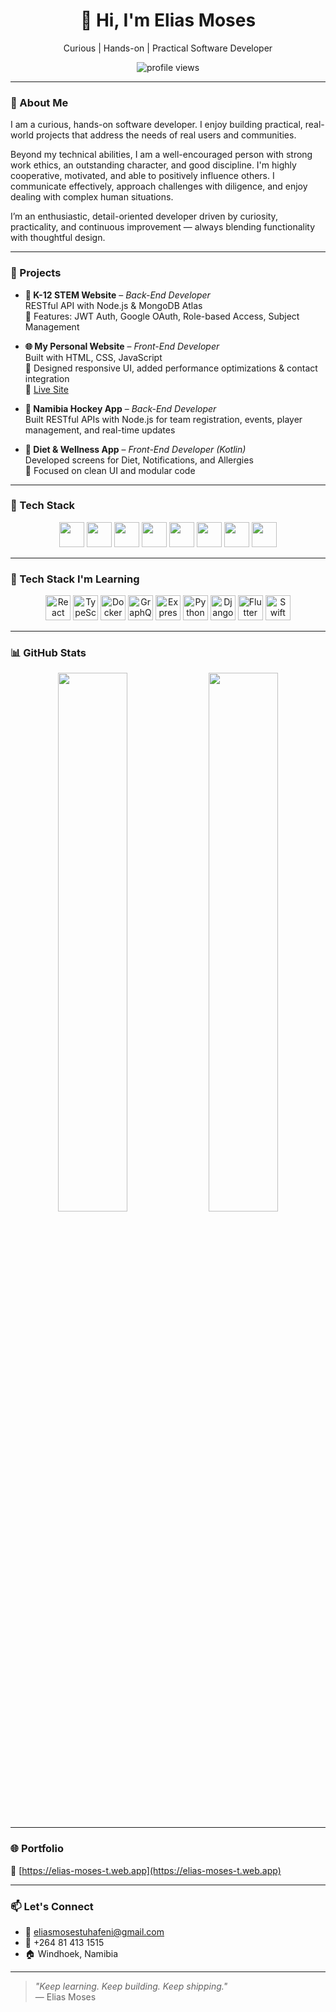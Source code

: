 <h1 align="center">👋 Hi, I'm Elias Moses</h1>
<p align="center">Curious | Hands-on | Practical Software Developer</p>

<p align="center">
  <img src="https://komarev.com/ghpvc/?username=Moses-Elias&style=flat-square&color=blue" alt="profile views" />
</p>

---

### 🧠 About Me

I am a curious, hands-on software developer. I enjoy building practical, real-world projects that address the needs of real users and communities.

Beyond my technical abilities, I am a well-encouraged person with strong work ethics, an outstanding character, and good discipline. I'm highly cooperative, motivated, and able to positively influence others. I communicate effectively, approach challenges with diligence, and enjoy dealing with complex human situations.

I’m an enthusiastic, detail-oriented developer driven by curiosity, practicality, and continuous improvement — always blending functionality with thoughtful design.

---

### 🚀 Projects

- **🔬 K-12 STEM Website** – _Back-End Developer_  
  RESTful API with Node.js & MongoDB Atlas  
  🔐 Features: JWT Auth, Google OAuth, Role-based Access, Subject Management

- **🌐 My Personal Website** – _Front-End Developer_  
  Built with HTML, CSS, JavaScript  
  🎨 Designed responsive UI, added performance optimizations & contact integration  
  🔗 [Live Site](https://elias-moses-t.web.app)

- **🏑 Namibia Hockey App** – _Back-End Developer_  
  Built RESTful APIs with Node.js for team registration, events, player management, and real-time updates

- **🥗 Diet & Wellness App** – _Front-End Developer (Kotlin)_  
  Developed screens for Diet, Notifications, and Allergies  
  🧩 Focused on clean UI and modular code

---

### 🧰 Tech Stack

<p align="center">
  <img src="https://cdn.jsdelivr.net/gh/devicons/devicon/icons/html5/html5-original.svg" width="40" />
  <img src="https://cdn.jsdelivr.net/gh/devicons/devicon/icons/css3/css3-original.svg" width="40" />
  <img src="https://cdn.jsdelivr.net/gh/devicons/devicon/icons/javascript/javascript-original.svg" width="40" />
  <img src="https://www.vectorlogo.zone/logos/tailwindcss/tailwindcss-icon.svg" width="40" />
  <img src="https://www.vectorlogo.zone/logos/firebase/firebase-icon.svg" width="40" />
  <img src="https://cdn.jsdelivr.net/gh/devicons/devicon/icons/nodejs/nodejs-original.svg" width="40" />
  <img src="https://cdn.jsdelivr.net/gh/devicons/devicon/icons/mongodb/mongodb-original.svg" width="40" />
  <img src="https://cdn.jsdelivr.net/gh/devicons/devicon/icons/kotlin/kotlin-original.svg" width="40" />
</p>

---

### 🚧 Tech Stack I'm Learning

<p align="center">
  <img src="https://cdn.jsdelivr.net/gh/devicons/devicon/icons/react/react-original.svg" width="40" alt="React" />
  <img src="https://cdn.jsdelivr.net/gh/devicons/devicon/icons/typescript/typescript-original.svg" width="40" alt="TypeScript" />
  <img src="https://cdn.jsdelivr.net/gh/devicons/devicon/icons/docker/docker-original.svg" width="40" alt="Docker" />
  <img src="https://cdn.jsdelivr.net/gh/devicons/devicon/icons/graphql/graphql-plain.svg" width="40" alt="GraphQL" />
  <img src="https://cdn.jsdelivr.net/gh/devicons/devicon/icons/express/express-original.svg" width="40" alt="Express.js" />
  <img src="https://cdn.jsdelivr.net/gh/devicons/devicon/icons/python/python-original.svg" width="40" alt="Python" />
  <img src="https://cdn.jsdelivr.net/gh/devicons/devicon/icons/django/django-plain.svg" width="40" alt="Django" />
  <img src="https://cdn.jsdelivr.net/gh/devicons/devicon/icons/flutter/flutter-original.svg" width="40" alt="Flutter" />
  <img src="https://cdn.jsdelivr.net/gh/devicons/devicon/icons/swift/swift-original.svg" width="40" alt="Swift" />
</p>

---

### 📊 GitHub Stats

<p align="center">
  <img src="https://github-readme-stats.vercel.app/api?username=Moses-Elias&show_icons=true&theme=radical" width="47%" />
  <img src="https://github-readme-stats.vercel.app/api/top-langs/?username=Moses-Elias&layout=compact&theme=radical" width="47%" />
</p>

---

### 🌐 Portfolio

🔗 [https://elias-moses-t.web.app](https://elias-moses-t.web.app)

---

### 📫 Let's Connect

- 📧 [eliasmosestuhafeni@gmail.com](mailto:eliasmosestuhafeni@gmail.com)  
- 📱 +264 81 413 1515  
- 🏠 Windhoek, Namibia

---

> _"Keep learning. Keep building. Keep shipping."_  
> — Elias Moses
